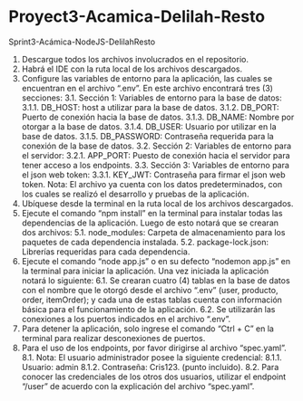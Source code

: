 # Proyect3-Acamica-Delilah-Resto
Sprint3-Acámica-NodeJS-DelilahResto
1.	Descargue todos los archivos involucrados en el repositorio.
2.	Habrá el IDE con la ruta local de los archivos descargados. 
3.	Configure las variables de entorno para la aplicación, las cuales se encuentran en el archivo “.env”. En este archivo encontrará tres (3) secciones:
    3.1.	Sección 1: Variables de entorno para la base de datos:
      3.1.1.	DB_HOST: host a utilizar para la base de datos. 
      3.1.2.	DB_PORT: Puerto de conexión hacia la base de datos.
      3.1.3.	DB_NAME: Nombre por otorgar a la base de datos. 
      3.1.4.	DB_USER: Usuario por utilizar en la base de datos. 
      3.1.5.	DB_PASSWORD: Contraseña requerida para la conexión de la base de datos. 
    3.2.	Sección 2: Variables de entorno para el servidor:
      3.2.1.	APP_PORT: Puesto de conexión hacia el servidor para tener acceso a los endpoints. 
    3.3.	Sección 3: Variables de entorno para el json web token:
      3.3.1.	KEY_JWT: Contraseña para firmar el json web token. 
    Nota: El archivo ya cuenta con los datos predeterminados, con los cuales se realizó el desarrollo y pruebas de la aplicación. 
4.	Ubíquese desde la terminal en la ruta local de los archivos descargados. 
5.	Ejecute el comando “npm install” en la terminal para instalar todas las dependencias de la aplicación. Luego de esto notará que se crearan dos archivos:
  5.1.	node_modules: Carpeta de almacenamiento para los paquetes de cada dependencia instalada. 
  5.2.	package-lock.json: Librerías requeridas para cada dependencia. 
6.	Ejecute el comando “node app.js” o en su defecto “nodemon app.js” en la terminal para iniciar la aplicación. Una vez iniciada la aplicación notará lo siguiente:
  6.1.	Se crearan cuatro (4) tablas en la base de datos con el nombre que le otorgó desde el archivo “.env” (user, producto, order, itemOrder); y cada una de estas tablas cuenta con información básica para el funcionamiento de la aplicación.
  6.2.	Se utilizarán las conexiones a los puertos indicados en el archivo “.env”. 
7.	Para detener la aplicación, solo ingrese el comando “Ctrl + C” en la terminal para realizar desconexiones de puertos. 
8.	Para el uso de los endpoints, por favor dirigirse al archivo “spec.yaml”.
  8.1.	Nota: El usuario administrador posee la siguiente credencial:
    8.1.1.	Usuario: admin
    8.1.2.	Contraseña: Cris123. (punto incluido).
  8.2.	Para conocer las credenciales de los otros dos usuarios, utilizar el endpoint “/user” de acuerdo con la explicación del archivo “spec.yaml”. 
